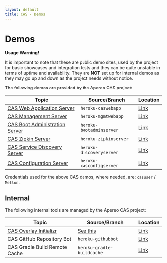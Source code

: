 ```yaml
---
layout: default
title: CAS - Demos
---
```


# Demos

<div class="alert alert-warning"><strong>Usage Warning!</strong><p>It is important to note that these are public demo sites, used by the project for basic showcases 
and integration tests and they can be quite unstable in terms of uptime and availability. They are <strong>NOT</strong> set up for internal demos as they may go up and down as the project needs without notice. </p></div>

The following demos are provided by the Apereo CAS project:

| Topic                               | Source/Branch        | Location 
|-------------------------------------|----------------------|--------------------------------------------------------
| [CAS Web Application Server](index.html)             | `heroku-caswebapp`       | [Link](https://casserver.herokuapp.com/cas) 
| [CAS Management Server](development/services/Installing-ServicesMgmt-Webapp.html)        | `heroku-mgmtwebapp` | [Link](https://casservermgmt.herokuapp.com/cas-management)  
| [CAS Boot Administration Server](development/monitoring/Configuring-Monitoring-Administration.html) | `heroku-bootadminserver` | [Link](https://casbootadminserver.herokuapp.com/) 
| [CAS Zipkin Server](development/monitoring/Monitoring-Statistics.html)          | `heroku-zipkinserver`    | [Link](https://caszipkinserver.herokuapp.com/) 
| [CAS Service Discovery Server](development/installation/Service-Discovery-Guide.html)                 | `heroku-discoveryserver` | [Link](https://caseureka.herokuapp.com/) 
| [CAS Configuration Server](development/configuration/Configuration-Server-Management.html)             | `heroku-casconfigserver` | [Link](https://casconfigserver.herokuapp.com/casconfigserver/env) 


Credentials used for the above CAS demos, where needed, are: `casuser` / `Mellon`.

## Internal

The following internal tools are managed by the Apereo CAS project:

| Topic                               | Source/Branch            | Location 
|-------------------------------------|----------------------|--------------------------------------------------------
| [CAS Overlay Initializr](development/installation/WAR-Overlay-Installation.html)            | [See this](https://github.com/apereo/cas-initializr)   | [Link](https://casinit.herokuapp.com/ui) 
| CAS GitHub Repository Bot | `heroku-githubbot` | [Link](https://apereocas-githubbot.herokuapp.com/)
| CAS Gradle Build Remote Cache | `heroku-gradle-buildcache` | [Link](https://cas-gradle-buildcache.herokuapp.com/) 


